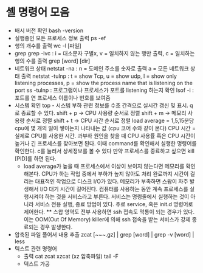 # 셸 명령어 모음

- 배시 버전 확인
  bash -version
- 실행중인 모든 프로세스 정보 출력
  ps -ef
- 행의 개수를 출력
  wc -l [파일]
- grep
  grep -ivc : i = 대소문자 구별x, v = 일치하지 않는 행만 출력, c = 일치하는 행의 수를 출력
  grep [word] [dir]
- 네트워크 상태
  netstat -na : n = 도메인 주소를 숫자로 출력 a = 모든 네트워크 상태 출력
  netstat -tulnp : t = show Tcp, u = show udp, l = show only listening processes, p = show the process name that is listening on the port
  ss -tulnp : 프로그램이나 프로세스가 포트를 listening 하는지 확인
  lsof -i : 포트를 연 프로세스 이름이나 번호를 보여줌
- 시스템 확인
  top - 시스템 부하 관련 정보를 수초 간격으로 실시간 갱신 및 표시. q로 종료할 수 있다.
  shift + p → CPU 사용량 순서로 정렬
  shift + m → 메모리 사용량 순서로 정렬
  shift + t → CPU 시간 순서로 정렬
  load average = 1,5,15분당 cpu에 몇 개의 일이 쌓이는지 나타내는 값
  (cpu 코어 수와 같이 본다)
  CPU 시간 = 실제로 CPU를 사용한 시간. 과부하 원인을 찾을 때 CPU 사용률 혹은 CPU 시간이 높거나 긴 프로세스를 찾아보면 된다.
  이때 command를 확인해서 실행한 명령어를 확인한다. c를 눌러서 상세정보를 볼 수 있다
  만약 프로세스를 종료하고 싶으면 kill [PID]를 하면 된다.
  - load average가 높을 때
    프로세스에서 이상이 보이지 않는다면 메모리를 확인해본다. CPU가 하는 작업 중에서 부하가 높지 않아도 처리 완료까지 시간이 걸리는 대표적인 작업으로 디스크 I/O가 있다.
    메모리가 부족하면 스왑이 자주 발생해서 I/O 대기 시간이 길어진다.
    컴퓨터를 사용하는 동안 계속 프로세스를 실행시켜야 하는 것을 서비스라고 부른다. 서비스는 명령줄에서 실행하는 것이 아니라 서비스 전용 실행, 종료 방법이 있다.
    주로 service, 혹은 init.d 명령어로 제어한다.
    \*\* 스왑 영역도 전부 사용하면 ssh 접속도 먹통이 되는 경우가 있다.
    이는 OOM(Out Of Memory) killer에 의해 ssh 접속을 받는 서비스가 강제 종료되는 경우 발생한다.
- 압축된 파일 풀어서 내용 추출
  zcat [~~~.gz] | grep [word] | grep -v [word] | less
- 텍스트 관련 명령어
  - 출력
    cat
    zcat
    xzcat (xz 압축파일)
    tail -F
  - 텍스트 가공
